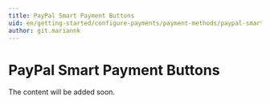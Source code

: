 ```yaml
---
title: PayPal Smart Payment Buttons
uid: en/getting-started/configure-payments/payment-methods/paypal-smart-payment-buttons
author: git.mariannk
---
```


# PayPal Smart Payment Buttons

The content will be added soon.